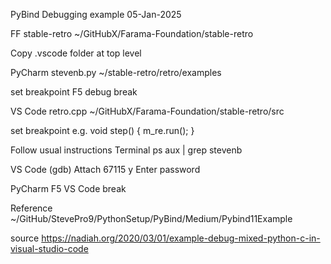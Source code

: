 PyBind Debugging example
05-Jan-2025

FF stable-retro
~/GitHubX/Farama-Foundation/stable-retro

Copy .vscode folder at top level

PyCharm
stevenb.py
~/stable-retro/retro/examples

set breakpoint
F5  debug
break


VS Code
retro.cpp
~/GitHubX/Farama-Foundation/stable-retro/src

set breakpoint
e.g.
	void step() {
		m_re.run();
	}
	
	
Follow usual instructions
Terminal
ps aux | grep stevenb

VS Code
(gdb) Attach
67115
y
Enter password

PyCharm F5
VS Code break


Reference
~/GitHub/StevePro9/PythonSetup/PyBind/Medium/Pybind11Example

source
https://nadiah.org/2020/03/01/example-debug-mixed-python-c-in-visual-studio-code
